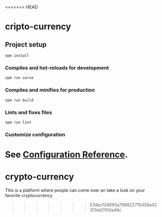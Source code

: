 <<<<<<< HEAD
# cripto-currency

## Project setup
```
npm install
```

### Compiles and hot-reloads for development
```
npm run serve
```

### Compiles and minifies for production
```
npm run build
```

### Lints and fixes files
```
npm run lint
```

### Customize configuration
See [Configuration Reference](https://cli.vuejs.org/config/).
=======
# crypto-currency
This is a platform where people can come over an take a look on your favorite cryptocurrency
>>>>>>> 57dbc124695a799822715456a423f3dd7f00a49c
